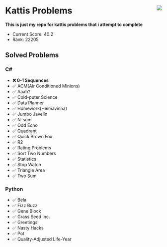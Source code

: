 # Kattis Problems <img align="right" src="https://open.kattis.com/images/kattis/judge.png?7f7dbf=">
**This is just my repo for kattis problems that i attempt to complete**

* Current Score: 40.2
* Rank:         22205

## Solved Problems



### C#
* **:x: 0-1 Sequences**
* :white_check_mark: ACM(Air Conditioned Minions)
* :white_check_mark: Aaah? 
* :white_check_mark: Cold-puter Science 
* :white_check_mark: Data Planner 
* :white_check_mark: Homework(Heimavinna) 
* :white_check_mark: Jumbo Javelin 
* :white_check_mark: N-sum 
* :white_check_mark: Odd Echo 
* :white_check_mark: Quadrant
* :white_check_mark: Quick Brown Fox 
* :white_check_mark: R2 
* :white_check_mark: Rating Problems 
* :white_check_mark: Sort Two Numbers 
* :white_check_mark: Statistics 
* :white_check_mark: Stop Watch 
* :white_check_mark: Triangle Area 
* :white_check_mark: Two Sum 

### Python
* :white_check_mark: Bela
* :white_check_mark: Fizz Buzz
* :white_check_mark: Gene Block
* :white_check_mark: Grass Seed Inc.
* :white_check_mark: Greetings!
* :white_check_mark: Nasty Hacks
* :white_check_mark: Pot 
* :white_check_mark: Quality-Adjusted Life-Year
